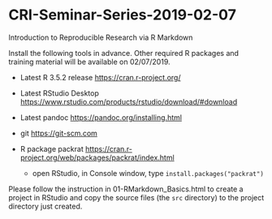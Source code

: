 # CRI-Seminar-Series-2019-02-07
Introduction to Reproducible Research via R Markdown

Install the following tools in advance. Other required R packages and training material will be available on 02/07/2019.

* Latest R 3.5.2 release <https://cran.r-project.org/>  

* Latest RStudio Desktop <https://www.rstudio.com/products/rstudio/download/#download>

* Latest pandoc <https://pandoc.org/installing.html>

* git <https://git-scm.com> 

* R package packrat <https://cran.r-project.org/web/packages/packrat/index.html>
  - open RStudio, in Console window, type `install.packages("packrat")`

Please follow the instruction in 01-RMarkdown_Basics.html to create a project in RStudio and copy the source files (the `src` directory) to the project directory just created.
